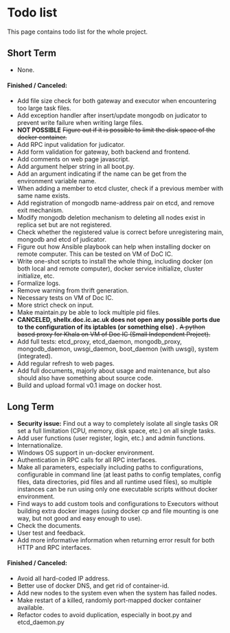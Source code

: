 # Todo list

This page contains todo list for the whole project.

## Short Term

- None.

#### Finished / Canceled:

- Add file size check for both gateway and executor when encountering too large task files.
- Add exception handler after insert/update mongodb on judicator to prevent write failure when writing large files.
- **NOT POSSIBLE** <del>Figure out if it is possible to limit the disk space of the docker container.</del>
- Add RPC input validation for judicator.
- Add form validation for gateway, both backend and frontend.
- Add comments on web page javascript.
- Add argument helper string in all boot.py.
- Add an argument indicating if the name can be get from the environment variable name.
- When adding a member to etcd cluster, check if a previous member with same name exists.
- Add registration of mongodb name-address pair on etcd, and remove exit mechanism.
- Modify mongodb deletion mechanism to deleting all nodes exist in replica set but are not registered.
- Check whether the registered value is correct before unregistering main, mongodb and etcd of judicator.
- Figure out how Ansible playbook can help when installing docker on remote computer.
This can be tested on VM of DoC IC.
- Write one-shot scripts to install the whole thing,
including docker (on both local and remote computer), docker service initialize, cluster initialize, etc.
- Formalize logs.
- Remove warning from thrift generation.
- Necessary tests on VM of Doc IC.
- More strict check on input.
- Make maintain.py be able to lock multiple pid files.
- **CANCELED, shellx.doc.ic.ac.uk does not open any possible ports due to the configuration of its iptables 
(or something else) .** <del>A python based proxy for Khala on VM of Doc IC (Small Independent Project).</del>
- Add full tests:
etcd_proxy, etcd_daemon, mongodb_proxy, mongodb_daemon, uwsgi_daemon, boot_daemon (with uwsgi), system (integrated).
- Add regular refresh to web pages.
- Add full documents, majorly about usage and maintenance, but also should also have something about source code.
- Build and upload formal v0.1 image on docker host.

## Long Term

- **Security issue:** Find out a way to completely isolate all single tasks
OR
set a full limitation (CPU, memory, disk space, etc.) on all single tasks.
- Add user functions (user register, login, etc.) and admin functions.
- Internationalize.
- Windows OS support in un-docker environment.
- Authentication in RPC calls for all RPC interfaces.
- Make all parameters, especially including paths to configurations, configurable in command line
(at least paths to config templates, config files, data directories, pid files and all runtime used files),
so multiple instances can be run using only one executable scripts without docker environment.
- Find ways to add custom tools and configurations to Executors without building extra docker images (using docker cp
and file mounting is one way, but not good and easy enough to use).
- Check the documents.
- User test and feedback.
- Add more informative information when returning error result for both HTTP and RPC interfaces.

#### Finished / Canceled:

- Avoid all hard-coded IP address.
- Better use of docker DNS, and get rid of container-id.
- Add new nodes to the system even when the system has failed nodes.
- Make restart of a killed, randomly port-mapped docker container available.
- Refactor codes to avoid duplication, especially in boot.py and etcd_daemon.py
